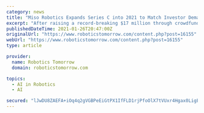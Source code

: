 ```yaml
---
category: news
title: "Miso Robotics Expands Series C into 2021 to Match Investor Demand"
excerpt: "After raising a record-breaking $17 million through crowdfunding, the creators of Flippy extend round as pandemic boosts demand for kitchen robots"
publishedDateTime: 2021-01-26T20:47:00Z
originalUrl: "https://www.roboticstomorrow.com/content.php?post=16155"
webUrl: "https://www.roboticstomorrow.com/content.php?post=16155"
type: article

provider:
  name: Robotics Tomorrow
  domain: roboticstomorrow.com

topics:
  - AI in Robotics
  - AI

secured: "lJwDU8ZAEFA+iOq4q2gVGBPeEiGtPX1IfFLD1rjPfoOlX7tVUxr4Hgax0LigELD2bht//qWjnUzbb0nosWCGUI0n9mHS1IfnuN2aqo21hwuQnL7e9UwEW27jLVb4AxawfFbSimlQW+tMH/idb6BX8EIaTBcj7ryIUS0EdbuQFmVF3fyLwMcCh+tIMcYh/ur4gLoFzpO4axL8vh+iZ4S7XQPDb9A9d9Qcw0qT7gmr2X7cN1Gi51m3k682vLIGvRzVXsp2+Pr40oWDHMLS1i+fEFabZWAMPdedFR33+yUY0aqjZTAunYs1wQ2AaDMym00Q/zebLMNSDnaeKP3xHsH21UNzA7UgMEpBPGc9J6SGuPw=;QNlzWYtFLu9AOBiH6M807w=="
---
```


